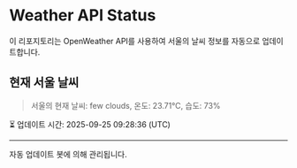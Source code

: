 
# Weather API Status

이 리포지토리는 OpenWeather API를 사용하여 서울의 날씨 정보를 자동으로 업데이트합니다.

## 현재 서울 날씨
> 서울의 현재 날씨: few clouds, 온도: 23.71°C, 습도: 73%

⏳ 업데이트 시간: 2025-09-25 09:28:36 (UTC)

---
자동 업데이트 봇에 의해 관리됩니다.
